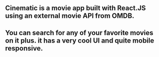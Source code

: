 
## Cinematic is a movie app built with React.JS using an external movie API from OMDB.
## You can search for any of your favorite movies on it plus. it has a very cool UI and quite mobile responsive.
